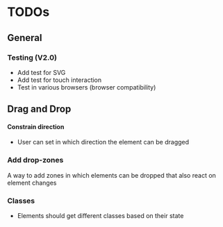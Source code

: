 # TODOs
## General
### Testing (V2.0)
- Add test for SVG
- Add test for touch interaction
- Test in various browsers (browser compatibility)
## Drag and Drop
#### Constrain direction
- User can set in which direction the element can be dragged
### Add drop-zones
A way to add zones in which elements can be dropped that also react on element changes
### Classes
- Elements should get different classes based on their state
